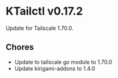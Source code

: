 # KTailctl v0.17.2

Update for Tailscale 1.70.0.

## Chores

- Update to tailscale go module to 1.70.0
- Update kirigami-addons to 1.4.0
